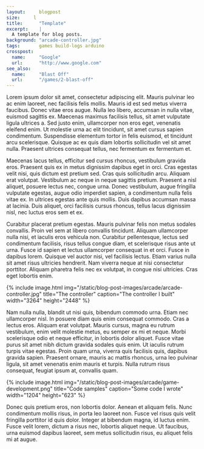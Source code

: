 ```yaml
---
layout:		blogpost
size:     l
title: 		"Template"
excerpt:	|
  A template for blog posts.
background:	"arcade-controller.jpg"
tags: 		games build-logs arduino
crosspost:
  name:		"Google"
  url:		"http://www.google.com"
see_also:
  name:		"Blast Off"
  url:		"/games/2-blast-off"
---
```


Lorem ipsum dolor sit amet, consectetur adipiscing elit. Mauris pulvinar leo ac enim laoreet, nec facilisis felis mollis. Mauris id est sed metus viverra faucibus. Donec vitae eros augue. Nulla leo libero, accumsan in nulla vitae, euismod sagittis ex. Maecenas maximus facilisis tellus, sit amet vulputate ligula ultrices a. Sed justo enim, ullamcorper non eros eget, venenatis eleifend enim. Ut molestie urna ac elit tincidunt, sit amet cursus sapien condimentum. Suspendisse elementum tortor in felis euismod, et tincidunt arcu scelerisque. Quisque ac ex quis diam lobortis sollicitudin vel sit amet nulla. Praesent ultrices consequat tellus, nec fermentum ex fermentum et.

Maecenas lacus tellus, efficitur sed cursus rhoncus, vestibulum gravida eros. Praesent quis ex in metus dignissim dapibus eget in orci. Cras egestas velit nisi, quis dictum est pretium sed. Cras quis sollicitudin arcu. Aliquam erat volutpat. Vestibulum ac neque in neque sagittis pretium. Praesent a nisl aliquet, posuere lectus nec, congue urna. Donec vestibulum, augue fringilla vulputate egestas, augue odio imperdiet sapien, a condimentum nulla felis vitae ex. In ultrices egestas ante quis mollis. Duis dapibus accumsan massa at lacinia. Duis aliquet, orci facilisis cursus rhoncus, tellus lacus dignissim nisl, nec luctus eros sem et ex.

Curabitur placerat pretium egestas. Mauris pulvinar felis non metus sodales convallis. Proin vel sem at libero convallis tincidunt. Aliquam ullamcorper nulla nisi, et iaculis eros vehicula non. Curabitur pellentesque, lectus sed condimentum facilisis, risus tellus congue diam, et scelerisque risus ante ut urna. Fusce id sapien et lectus ullamcorper consequat in et orci. Fusce in dapibus lorem. Quisque vel auctor nisi, vel facilisis lectus. Etiam varius nulla sit amet risus ultricies hendrerit. Nam viverra neque at nisi consectetur porttitor. Aliquam pharetra felis nec ex volutpat, in congue nisi ultricies. Cras eget lobortis enim.

{% include image.html
    img="/static/blog-post-images/arcade/arcade-controller.jpg"
    title="The controller"
    caption="The controller I built"
    width="3264"
    height="2448" %}

Nam nulla nulla, blandit ut nisi quis, bibendum commodo urna. Etiam nec ullamcorper nisl. In posuere diam quis enim consequat commodo. Cras a lectus eros. Aliquam erat volutpat. Mauris cursus, magna eu rutrum vestibulum, enim velit molestie metus, eu semper ex mi et neque. Morbi scelerisque odio et neque efficitur, in lobortis dolor aliquet. Fusce vitae purus sit amet nibh dictum gravida sodales quis enim. Ut iaculis rutrum turpis vitae egestas. Proin quam urna, viverra quis facilisis quis, dapibus gravida sapien. Praesent ornare, mauris ac mattis rhoncus, urna leo pulvinar ligula, sit amet venenatis enim mauris et turpis. Nulla rutrum risus consequat, feugiat ipsum at, convallis quam.

{% include image.html
    img="/static/blog-post-images/arcade/game-development.png"
    title="Code samples"
    caption="Some code I wrote"
    width="1204"
    height="623" %}

Donec quis pretium eros, non lobortis dolor. Aenean et aliquam felis. Nunc condimentum mollis risus, in porta leo laoreet non. Fusce vel risus quis velit fringilla porttitor id quis dolor. Integer at bibendum magna, id luctus enim. Fusce velit lorem, dictum a risus nec, lobortis aliquet neque. Ut faucibus, urna euismod dapibus laoreet, sem metus sollicitudin risus, eu aliquet felis mi at augue.
